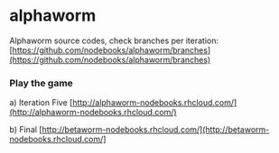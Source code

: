 alphaworm
=========

Alphaworm source codes, check branches per iteration: 
[https://github.com/nodebooks/alphaworm/branches](https://github.com/nodebooks/alphaworm/branches)

### Play the game

a) Iteration Five [http://alphaworm-nodebooks.rhcloud.com/](http://alphaworm-nodebooks.rhcloud.com/)

b) Final [http://betaworm-nodebooks.rhcloud.com/](http://betaworm-nodebooks.rhcloud.com/]

